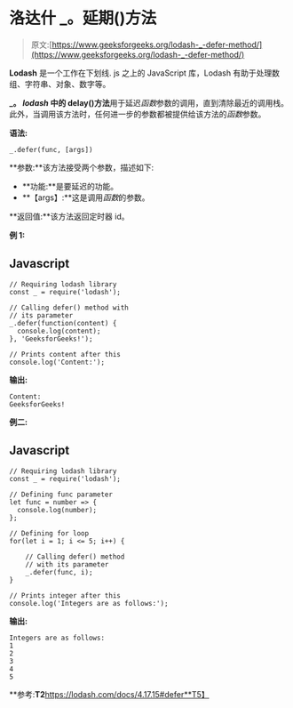 # 洛达什 _。延期()方法

> 原文:[https://www.geeksforgeeks.org/lodash-_-defer-method/](https://www.geeksforgeeks.org/lodash-_-defer-method/)

**Lodash** 是一个工作在下划线. js 之上的 JavaScript 库，Lodash 有助于处理数组、字符串、对象、数字等。

**_。 *lodash* 中的 delay()方法**用于延迟*函数*参数的调用，直到清除最近的调用栈。此外，当调用该方法时，任何进一步的参数都被提供给该方法的*函数*参数。

**语法:**

```
_.defer(func, [args])
```

**参数:**该方法接受两个参数，描述如下:

*   **功能:**是要延迟的功能。
*   **【args】:**这是调用*函数*的参数。

**返回值:**该方法返回定时器 id。

**例 1:**

## Javascript

```
// Requiring lodash library
const _ = require('lodash');

// Calling defer() method with
// its parameter
_.defer(function(content) {
  console.log(content);
}, 'GeeksforGeeks!');

// Prints content after this
console.log('Content:');
```

**输出:**

```
Content:
GeeksforGeeks!
```

**例二:**

## Javascript

```
// Requiring lodash library
const _ = require('lodash');

// Defining func parameter
let func = number => {
  console.log(number);
};

// Defining for loop
for(let i = 1; i <= 5; i++) {

    // Calling defer() method
    // with its parameter
    _.defer(func, i);
}

// Prints integer after this
console.log('Integers are as follows:');
```

**输出:**

```
Integers are as follows:
1
2
3
4
5
```

**参考:**T2**https://lodash.com/docs/4.17.15#defer**T5】
